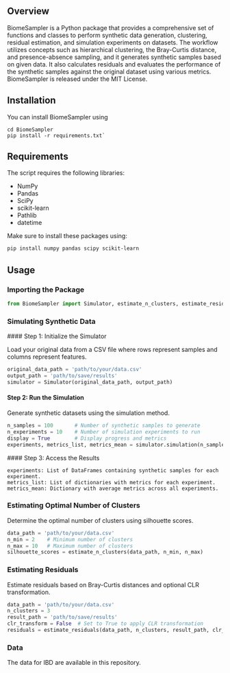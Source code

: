## Overview

BiomeSampler is a Python package that provides a comprehensive set of functions and classes to perform synthetic data generation, clustering, residual estimation, and simulation experiments on datasets. The workflow utilizes concepts such as hierarchical clustering, the Bray-Curtis distance, and presence-absence sampling, and it generates synthetic samples based on given data. It also calculates residuals and evaluates the performance of the synthetic samples against the original dataset using various metrics. BiomeSampler is released under the MIT License.

## Installation
You can install BiomeSampler using

```git clone https://github.com/PierreHouedry/BiomeSampler.git
cd BiomeSampler
pip install -r requirements.txt`
``` 
## Requirements

The script requires the following libraries:

- NumPy
- Pandas
- SciPy
- scikit-learn
- Pathlib
- datetime

Make sure to install these packages using:

```sh
pip install numpy pandas scipy scikit-learn
```

## Usage

### Importing the Package

```python
from BiomeSampler import Simulator, estimate_n_clusters, estimate_residuals
```

### Simulating Synthetic Data
#### Step 1: Initialize the Simulator

Load your original data from a CSV file where rows represent samples and columns represent features.

```python
original_data_path = 'path/to/your/data.csv'
output_path = 'path/to/save/results'
simulator = Simulator(original_data_path, output_path)
```

#### Step 2: Run the Simulation

Generate synthetic datasets using the simulation method.

```python
n_samples = 100       # Number of synthetic samples to generate
n_experiments = 10    # Number of simulation experiments to run
display = True        # Display progress and metrics
experiments, metrics_list, metrics_mean = simulator.simulation(n_samples, n_experiments, display)
```

#### Step 3: Access the Results

    experiments: List of DataFrames containing synthetic samples for each experiment.
    metrics_list: List of dictionaries with metrics for each experiment.
    metrics_mean: Dictionary with average metrics across all experiments.

### Estimating Optimal Number of Clusters
Determine the optimal number of clusters using silhouette scores.

```python
data_path = 'path/to/your/data.csv'
n_min = 2    # Minimum number of clusters
n_max = 10   # Maximum number of clusters
silhouette_scores = estimate_n_clusters(data_path, n_min, n_max)
```

### Estimating Residuals

Estimate residuals based on Bray-Curtis distances and optional CLR transformation.

```python
data_path = 'path/to/your/data.csv'
n_clusters = 3
result_path = 'path/to/save/results'
clr_transform = False  # Set to True to apply CLR transformation
residuals = estimate_residuals(data_path, n_clusters, result_path, clr_transform)
```

### Data
The data for IBD are available in this repository.

